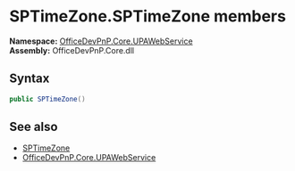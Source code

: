 # SPTimeZone.SPTimeZone members 
  

**Namespace:** [OfficeDevPnP.Core.UPAWebService](OfficeDevPnP.Core.UPAWebService.md)  
**Assembly:** OfficeDevPnP.Core.dll  
## Syntax
```C#
public SPTimeZone()
```
## See also
- [SPTimeZone](OfficeDevPnP.Core.UPAWebService.SPTimeZone.md)
- [OfficeDevPnP.Core.UPAWebService](OfficeDevPnP.Core.UPAWebService.md)
